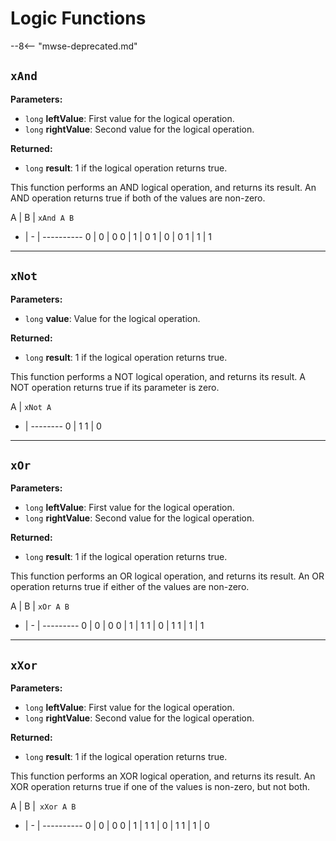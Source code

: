 # Logic Functions

--8<-- "mwse-deprecated.md"


## `xAnd`

**Parameters:**

- ``long`` **leftValue**: First value for the logical operation.
- ``long`` **rightValue**: Second value for the logical operation.

**Returned:**

- ``long`` **result**: 1 if the logical operation returns true.

This function performs an AND logical operation, and returns its result. An AND operation returns true if both of the values are non-zero.

A | B | `xAnd A B`
- | - | ----------
0 | 0 | 0
0 | 1 | 0
1 | 0 | 0
1 | 1 | 1


***

## `xNot`

**Parameters:**

- ``long`` **value**: Value for the logical operation.

**Returned:**

- ``long`` **result**: 1 if the logical operation returns true.

This function performs a NOT logical operation, and returns its result. A NOT operation returns true if its parameter is zero.

A | `xNot A`
- | --------
0 | 1
1 | 0


***

## `xOr`

**Parameters:**

- ``long`` **leftValue**: First value for the logical operation.
- ``long`` **rightValue**: Second value for the logical operation.

**Returned:**

- ``long`` **result**: 1 if the logical operation returns true.

This function performs an OR logical operation, and returns its result. An OR operation returns true if either of the values are non-zero.

A | B | `xOr A B`
- | - | ---------
0 | 0 | 0
0 | 1 | 1
1 | 0 | 1
1 | 1 | 1


***

## `xXor`

**Parameters:**

- ``long`` **leftValue**: First value for the logical operation.
- ``long`` **rightValue**: Second value for the logical operation.

**Returned:**

- ``long`` **result**: 1 if the logical operation returns true.

This function performs an XOR logical operation, and returns its result. An XOR operation returns true if one of the values is non-zero, but not both.

A | B |` xXor A B`
- | - | ----------
0 | 0 | 0
0 | 1 | 1
1 | 0 | 1
1 | 1 | 0
